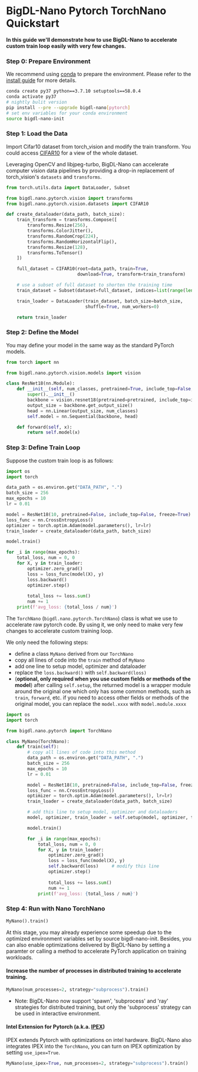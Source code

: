 # BigDL-Nano Pytorch TorchNano Quickstart

**In this guide we'll demonstrate how to use BigDL-Nano to accelerate custom train loop easily with very few changes.**

### **Step 0: Prepare Environment**

We recommend using [conda](https://docs.conda.io/projects/conda/en/latest/user-guide/install/) to prepare the environment. Please refer to the [install guide](../../UserGuide/python.md) for more details.

```bash
conda create py37 python==3.7.10 setuptools==58.0.4
conda activate py37
# nightly bulit version
pip install --pre --upgrade bigdl-nano[pytorch]
# set env variables for your conda environment
source bigdl-nano-init
```

### **Step 1: Load the Data**

Import Cifar10 dataset from torch_vision and modify the train transform. You could access [CIFAR10](https://www.cs.toronto.edu/~kriz/cifar.html) for a view of the whole dataset.

Leveraging OpenCV and libjpeg-turbo, BigDL-Nano can accelerate computer vision data pipelines by providing a drop-in replacement of torch_vision's `datasets` and `transforms`.

```python
from torch.utils.data import DataLoader, Subset

from bigdl.nano.pytorch.vision import transforms
from bigdl.nano.pytorch.vision.datasets import CIFAR10

def create_dataloader(data_path, batch_size):
    train_transform = transforms.Compose([
        transforms.Resize(256),
        transforms.ColorJitter(),
        transforms.RandomCrop(224),
        transforms.RandomHorizontalFlip(),
        transforms.Resize(128),
        transforms.ToTensor()
    ])

    full_dataset = CIFAR10(root=data_path, train=True,
                           download=True, transform=train_transform)

    # use a subset of full dataset to shorten the training time
    train_dataset = Subset(dataset=full_dataset, indices=list(range(len(full_dataset) // 40)))

    train_loader = DataLoader(train_dataset, batch_size=batch_size,
                              shuffle=True, num_workers=0)

    return train_loader
```

### **Step 2: Define the Model**

You may define your model in the same way as the standard PyTorch models.

```python
from torch import nn

from bigdl.nano.pytorch.vision.models import vision

class ResNet18(nn.Module):
    def __init__(self, num_classes, pretrained=True, include_top=False, freeze=True):
        super().__init__()
        backbone = vision.resnet18(pretrained=pretrained, include_top=include_top, freeze=freeze)
        output_size = backbone.get_output_size()
        head = nn.Linear(output_size, num_classes)
        self.model = nn.Sequential(backbone, head)

    def forward(self, x):
        return self.model(x)
```

### **Step 3: Define Train Loop**

Suppose the custom train loop is as follows:

```python
import os
import torch

data_path = os.environ.get("DATA_PATH", ".")
batch_size = 256
max_epochs = 10
lr = 0.01

model = ResNet18(10, pretrained=False, include_top=False, freeze=True)
loss_func = nn.CrossEntropyLoss()
optimizer = torch.optim.Adam(model.parameters(), lr=lr)
train_loader = create_dataloader(data_path, batch_size)

model.train()

for _i in range(max_epochs):
    total_loss, num = 0, 0
    for X, y in train_loader:
        optimizer.zero_grad()
        loss = loss_func(model(X), y)
        loss.backward()
        optimizer.step()
        
        total_loss += loss.sum()
        num += 1
    print(f'avg_loss: {total_loss / num}')
```

The `TorchNano` (`bigdl.nano.pytorch.TorchNano`) class is what we use to accelerate raw pytorch code. By using it, we only need to make very few changes to accelerate custom training loop.

We only need the following steps:

- define a class `MyNano` derived from our `TorchNano`
- copy all lines of code into the `train` method of `MyNano`
- add one line to setup model, optimizer and dataloader
- replace the `loss.backward()` with `self.backward(loss)`
- (**optional, only required when you use custom fields or methods of the model**) after calling `self.setup`, the returned model is a wrapper module around the original one which only has some common methods, such as `train`, `forward`, etc. if you need to access other fields or methods of the original model, you can replace the `model.xxxx` with `model.module.xxxx`

```python
import os
import torch

from bigdl.nano.pytorch import TorchNano

class MyNano(TorchNano):
    def train(self):
        # copy all lines of code into this method
        data_path = os.environ.get("DATA_PATH", ".")
        batch_size = 256
        max_epochs = 10
        lr = 0.01

        model = ResNet18(10, pretrained=False, include_top=False, freeze=True)
        loss_func = nn.CrossEntropyLoss()
        optimizer = torch.optim.Adam(model.parameters(), lr=lr)
        train_loader = create_dataloader(data_path, batch_size)

        # add this line to setup model, optimizer and dataloaders
        model, optimizer, train_loader = self.setup(model, optimizer, train_loader)

        model.train()

        for _i in range(max_epochs):
            total_loss, num = 0, 0
            for X, y in train_loader:
                optimizer.zero_grad()
                loss = loss_func(model(X), y)
                self.backward(loss)     # modify this line
                optimizer.step()
                
                total_loss += loss.sum()
                num += 1
            print(f'avg_loss: {total_loss / num}')
```

### **Step 4: Run with Nano TorchNano**

```python
MyNano().train()
```

At this stage, you may already experience some speedup due to the optimized environment variables set by source bigdl-nano-init. Besides, you can also enable optimizations delivered by BigDL-Nano by setting a paramter or calling a method to accelerate PyTorch application on training workloads.

#### Increase the number of processes in distributed training to accelerate training.

```python
MyNano(num_processes=2, strategy="subprocess").train()
```

- Note: BigDL-Nano now support 'spawn', 'subprocess' and 'ray' strategies for distributed training, but only the 'subprocess' strategy can be used in interactive environment.

#### Intel Extension for Pytorch (a.k.a. [IPEX](https://github.com/intel/intel-extension-for-pytorch))

IPEX extends Pytorch with optimizations on intel hardware. BigDL-Nano also integrates IPEX into the `TorchNano`, you can turn on IPEX optimization by setting `use_ipex=True`.

```python
MyNano(use_ipex=True, num_processes=2, strategy="subprocess").train()
```
